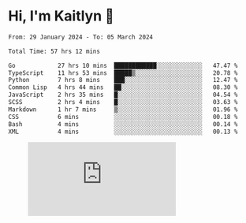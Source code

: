 # Hi, I'm Kaitlyn 👋
<!--START_SECTION:waka-->

```txt
From: 29 January 2024 - To: 05 March 2024

Total Time: 57 hrs 12 mins

Go            27 hrs 10 mins  ████████████░░░░░░░░░░░░░   47.47 %
TypeScript    11 hrs 53 mins  █████▒░░░░░░░░░░░░░░░░░░░   20.78 %
Python        7 hrs 8 mins    ███░░░░░░░░░░░░░░░░░░░░░░   12.47 %
Common Lisp   4 hrs 44 mins   ██░░░░░░░░░░░░░░░░░░░░░░░   08.30 %
JavaScript    2 hrs 35 mins   █░░░░░░░░░░░░░░░░░░░░░░░░   04.54 %
SCSS          2 hrs 4 mins    █░░░░░░░░░░░░░░░░░░░░░░░░   03.63 %
Markdown      1 hr 7 mins     ▒░░░░░░░░░░░░░░░░░░░░░░░░   01.96 %
CSS           6 mins          ░░░░░░░░░░░░░░░░░░░░░░░░░   00.18 %
Bash          4 mins          ░░░░░░░░░░░░░░░░░░░░░░░░░   00.14 %
XML           4 mins          ░░░░░░░░░░░░░░░░░░░░░░░░░   00.13 %
```

<!--END_SECTION:waka-->

<figure><embed src="https://wakatime.com/share/@018d58bc-3d22-46c9-b2d7-4ed36fb8172d/243b5d9b-77cd-4133-89ff-dcc8f225fa18.svg"></embed></figure>
